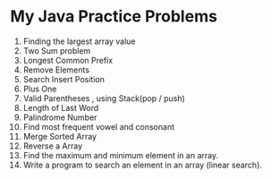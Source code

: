 # My Java Practice Problems

1. Finding the largest array value
2. Two Sum problem
3. Longest Common Prefix
4. Remove Elements
5. Search Insert Position 
6. Plus One
7. Valid Parentheses , using Stack(pop / push)
8. Length of Last Word
9. Palindrome Number
10. Find most frequent vowel and consonant
11. Merge Sorted Array
12. Reverse a Array
13. Find the maximum and minimum element in an array.
14. Write a program to search an element in an array (linear search).
